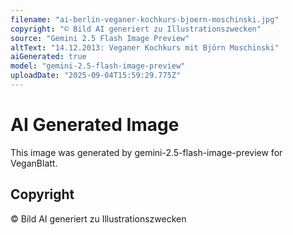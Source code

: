 ```yaml
---
filename: "ai-berlin-veganer-kochkurs-bjoern-moschinski.jpg"
copyright: "© Bild AI generiert zu Illustrationszwecken"
source: "Gemini 2.5 Flash Image Preview"
altText: "14.12.2013: Veganer Kochkurs mit Björn Moschinski"
aiGenerated: true
model: "gemini-2.5-flash-image-preview"
uploadDate: "2025-09-04T15:59:29.775Z"
---
```


# AI Generated Image

This image was generated by gemini-2.5-flash-image-preview for VeganBlatt.

## Copyright
© Bild AI generiert zu Illustrationszwecken
